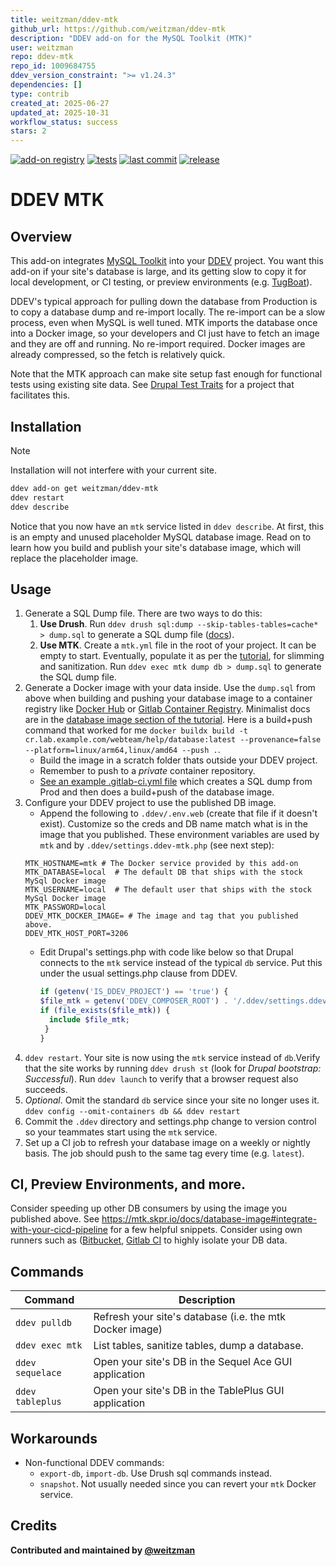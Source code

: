 ```yaml
---
title: weitzman/ddev-mtk
github_url: https://github.com/weitzman/ddev-mtk
description: "DDEV add-on for the MySQL Toolkit (MTK)"
user: weitzman
repo: ddev-mtk
repo_id: 1009684755
ddev_version_constraint: ">= v1.24.3"
dependencies: []
type: contrib
created_at: 2025-06-27
updated_at: 2025-10-31
workflow_status: success
stars: 2
---
```


[![add-on registry](https://img.shields.io/badge/DDEV-Add--on_Registry-blue)](https://addons.ddev.com)
[![tests](https://github.com/weitzman/ddev-mtk/actions/workflows/tests.yml/badge.svg?branch=main)](https://github.com/weitzman/ddev-mtk/actions/workflows/tests.yml?query=branch%3Amain)
[![last commit](https://img.shields.io/github/last-commit/weitzman/ddev-mtk)](https://github.com/weitzman/ddev-mtk/commits)
[![release](https://img.shields.io/github/v/release/weitzman/ddev-mtk)](https://github.com/weitzman/ddev-mtk/releases/latest)

# DDEV MTK

## Overview

This add-on integrates [MySQL Toolkit](https://mtk.skpr.io/) into your [DDEV](https://ddev.com/) project. You want this add-on if your site's database is large, and its getting slow to copy it for local development, or CI testing, or preview environments (e.g. [TugBoat](https://www.tugboatqa.com/)).

DDEV's typical approach for pulling down the database from Production is to copy a database dump and re-import locally. The re-import can be a slow process, even when MySQL is well tuned. MTK imports the database once into a Docker image, so your developers and CI just have to fetch an image and they are off and running. No re-import required. Docker images are already compressed, so the fetch is relatively quick. 

Note that the MTK approach can make site setup fast enough for functional tests using existing site data. See [Drupal Test Traits](https://git.drupalcode.org/project/dtt) for a project that facilitates this.

## Installation

> [!NOTE]
> Installation will not interfere with your current site.

```bash
ddev add-on get weitzman/ddev-mtk
ddev restart
ddev describe
```
Notice that you now have an `mtk` service listed in `ddev describe`. At first, this is an empty and unused placeholder MySQL database image. Read on to learn how you build and publish your site's database image, which will replace the placeholder image.

## Usage

1. Generate a SQL Dump file. There are two ways to do this:
   1. **Use Drush**. Run `ddev drush sql:dump --skip-tables-tables=cache* > dump.sql` to generate a SQL dump file ([docs](https://www.drush.org/latest/commands/sql_dump/)). 
   1. **Use MTK**. Create a `mtk.yml` file in the root of your project. It can be empty to start. Eventually, populate it as per the [tutorial](https://mtk.skpr.io/docs/tutorial#configuration-file), for slimming and sanitization. Run `ddev exec mtk dump db > dump.sql` to generate the SQL dump file.
1. Generate a Docker image with your data inside. Use the `dump.sql` from above when building and pushing your database image to a container registry like [Docker Hub](https://hub.docker.com/) or [Gitlab Container Registry](https://docs.gitlab.com/user/packages/container_registry/). Minimalist docs are in the [database image section of the tutorial](https://mtk.skpr.io/docs/database-image). Here is a build+push command that worked for me `docker buildx build -t cr.lab.example.com/webteam/help/database:latest --provenance=false --platform=linux/arm64,linux/amd64 --push .`.
    - Build the image in a scratch folder thats outside your DDEV project.
    - Remember to push to a _private_ container repository.
    - [See an example .gitlab-ci.yml file](https://github.com/weitzman/ddev-mtk/blob/main/docs/.gitlab-ci.yml) which creates a SQL dump from Prod and then does a build+push of the database image.
1. Configure your DDEV project to use the published DB image.
   - Append the following to `.ddev/.env.web` (create that file if it doesn't exist). Customize so the creds and DB name match what is in the image that you published. These environment variables are used by `mtk` and by `.ddev/settings.ddev-mtk.php` (see next step):
    ```
    MTK_HOSTNAME=mtk # The Docker service provided by this add-on
    MTK_DATABASE=local  # The default DB that ships with the stock MySql Docker image
    MTK_USERNAME=local  # The default user that ships with the stock MySql Docker image
    MTK_PASSWORD=local
    DDEV_MTK_DOCKER_IMAGE= # The image and tag that you published above.
    DDEV_MTK_HOST_PORT=3206
    ```
   - Edit Drupal's settings.php with code like below so that Drupal connects to the `mtk` service instead of the typical `db` service. Put this under the usual settings.php clause from DDEV.
       ```php
       if (getenv('IS_DDEV_PROJECT') == 'true') {
       $file_mtk = getenv('DDEV_COMPOSER_ROOT') . '/.ddev/settings.ddev-mtk.php';
       if (file_exists($file_mtk)) {
         include $file_mtk;
        }
       }
       ```
1. `ddev restart`. Your site is now using the `mtk` service instead of `db`.Verify that the site works by running `ddev drush st` (look for _Drupal bootstrap: Successful_). Run `ddev launch` to verify that a browser request also succeeds.
1. _Optional_. Omit the standard `db` service since your site no longer uses it. `ddev config --omit-containers db && ddev restart`
1. Commit the `.ddev` directory and settings.php change to version control so your teammates start using the `mtk` service.
1. Set up a CI job to refresh your database image on a weekly or nightly basis. The job should push to the same tag every time (e.g. `latest`). 

## CI, Preview Environments, and more.

Consider speeding up other DB consumers by using the image you published above. See https://mtk.skpr.io/docs/database-image#integrate-with-your-cicd-pipeline for a few helpful snippets. Consider using own runners such as ([Bitbucket](https://support.atlassian.com/bitbucket-cloud/docs/runners/), [Gitlab CI](https://docs.gitlab.com/runner/) to highly isolate your DB data.

## Commands

| Command          | Description                                              |
|------------------|----------------------------------------------------------|
| `ddev pulldb`    | Refresh your site's database (i.e. the mtk Docker image) |
| `ddev exec mtk`  | List tables, sanitize tables, dump a database.           |
| `ddev sequelace` | Open your site's DB in the Sequel Ace GUI application    |
| `ddev tableplus` | Open your site's DB in the TablePlus GUI application     |

## Workarounds

- Non-functional DDEV commands: 
  - `export-db`, `import-db`. Use Drush sql commands instead.
  - `snapshot`. Not usually needed since you can revert your `mtk` Docker service.

## Credits

**Contributed and maintained by [@weitzman](https://github.com/weitzman)**
